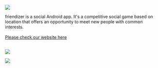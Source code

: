 [![](http://friendizer.appspot.com/friendizer-black-no-bg.png)](http://friendizer.appspot.com)

friendizer is a social Android app. It's a competitive social game based on location that offers an opportunity to meet new people with common interests.
<br><br><a href='http://friendizer.appspot.com'>Please check our website here</a><br><br>

<a href='https://play.google.com/store/apps/details?id=com.teamagly.friendizer'><img src='http://www.android.com/images/brand/get_it_on_play_logo_large.png' /></a>

<a href='https://play.google.com/store/apps/details?id=com.teamagly.friendizer'><img src='http://chart.apis.google.com/chart?cht=qr&chs=200x200&chl=https%3A//play.google.com/store/apps/details%3Fid%3Dcom.teamagly.friendizer&chld=H|0&nonsense=zzz.png' /></a>
